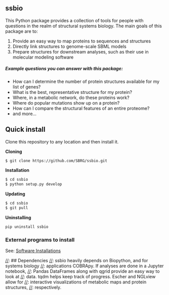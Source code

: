 [//]: [![Binder](http://mybinder.org/badge.svg)](http://mybinder.org/repo/nmih/ssbio)

## ssbio
This Python package provides a collection of tools for people with questions in the realm
of structural systems biology. The main goals of this package are to:

1. Provide an easy way to map proteins to sequences and structures
2. Directly link structures to genome-scale SBML models
3. Prepare structures for downstream analyses, such as their use in molecular modeling software

##### Example questions you can answer with this package:

- How can I determine the number of protein structures available for my list of genes?
- What is the best, representative structure for my protein?
- Where, in a metabolic network, do these proteins work?
- Where do popular mutations show up on a protein?
- How can I compare the structural features of an entire proteome?
- and more...

## Quick install
Clone this repository to any location and then install it.

**Cloning**
```bash
$ git clone https://github.com/SBRG/ssbio.git
```

**Installation**
```bash
$ cd ssbio
$ python setup.py develop
```

**Updating**
```bash
$ cd ssbio
$ git pull
```

**Uninstalling**
```bash
pip uninstall ssbio
```

### External programs to install
See: [Software Installations](https://github.com/SBRG/ssbio/wiki/Software-Installations)

[//]: ## Dependencies
[//]: ssbio heavily depends on Biopython, and for systems biology
[//]: applications COBRApy. If analyses are done in a Jupyter notebook,
[//]: Pandas DataFrames along with qgrid provide an easy way to look at
[//]: data. tqdm helps keep track of progress. Escher and NGLview allow for
[//]: interactive visualizations of metabolic maps and protein structures,
[//]: respectively.
